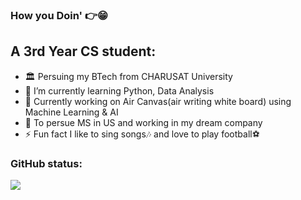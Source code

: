 ### How you Doin' 👉😁

## A 3rd Year CS student:

- 🏛 Persuing my BTech from CHARUSAT University
- 🌱 I’m currently learning Python, Data Analysis
- 🔬 Currently working on Air Canvas(air writing white board) using Machine Learning & AI
- 🎯 To persue MS in US and working in my dream company
- ⚡ Fun fact I like to sing songs🎶 and love to play football⚽

### GitHub status:
<img src="https://github-readme-stats.vercel.app/api?username=DevanshuDesai15&&show_icons=true&title_color=c7b69d&icon_color=0afff7&text_color=00ff91&bg_color=0d081f">
